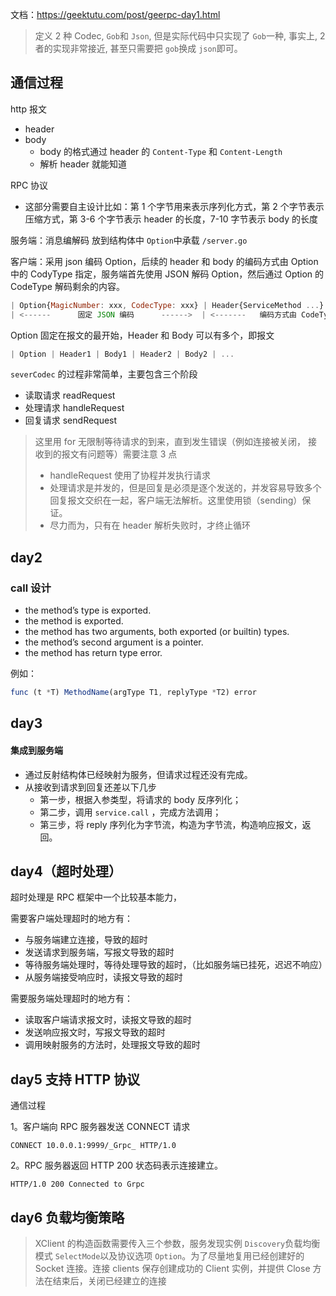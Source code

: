 文档：https://geektutu.com/post/geerpc-day1.html

> 定义 2 种 Codec, `Gob`和 `Json`, 但是实际代码中只实现了 `Gob`一种, 事实上, 2 者的实现非常接近, 甚至只需要把 `gob`换成 `json`即可。

## 通信过程

http 报文

-   header
-   body
    -   body 的格式通过 header 的 `Content-Type` 和 `Content-Length`
    -   解析 header 就能知道

RPC 协议

-   这部分需要自主设计比如：第 1 个字节用来表示序列化方式，第 2 个字节表示压缩方式，第 3-6 个字节表示 header 的长度，7-10 字节表示 body 的长度

服务端：消息编解码 放到结构体中 `Option`中承载 `/server.go`

客户端：采用 json 编码 Option，后续的 header 和 body 的编码方式由 Option 中的 CodyType 指定，服务端首先使用 JSON 解码 Option，然后通过 Option 的 CodeType 解码剩余的内容。

```js
| Option{MagicNumber: xxx, CodecType: xxx} | Header{ServiceMethod ...} | Body interface{} |
| <------      固定 JSON 编码      ------>  | <-------   编码方式由 CodeType 决定   ------->|
```

Option 固定在报文的最开始，Header 和 Body 可以有多个，即报文

```js
| Option | Header1 | Body1 | Header2 | Body2 | ...
```

`severCodec` 的过程非常简单，主要包含三个阶段

-   读取请求 readRequest
-   处理请求 handleRequest
-   回复请求 sendRequest

> 这里用 for 无限制等待请求的到来，直到发生错误（例如连接被关闭， 接收到的报文有问题等）需要注意 3 点
>
> -   handleRequest 使用了协程并发执行请求
> -   处理请求是并发的，但是回复是必须是逐个发送的，并发容易导致多个回复报文交织在一起，客户端无法解析。这里使用锁（sending）保证。
> -   尽力而为，只有在 header 解析失败时，才终止循环

## day2

### call 设计

-   the method’s type is exported.
-   the method is exported.
-   the method has two arguments, both exported (or builtin) types.
-   the method’s second argument is a pointer.
-   the method has return type error.

例如：

```js
func (t *T) MethodName(argType T1, replyType *T2) error
```

## day3

#### 集成到服务端

-   通过反射结构体已经映射为服务，但请求过程还没有完成。
-   从接收到请求到回复还差以下几步
    -   第一步，根据入参类型，将请求的 body 反序列化；
    -   第二步，调用 `service.call` ，完成方法调用；
    -   第三步，将 reply 序列化为字节流，构造为字节流，构造响应报文，返回。

## day4（超时处理）

超时处理是 RPC 框架中一个比较基本能力，

需要客户端处理超时的地方有：

-   与服务端建立连接，导致的超时
-   发送请求到服务端，写报文导致的超时
-   等待服务端处理时，等待处理导致的超时，（比如服务端已挂死，迟迟不响应）
-   从服务端接受响应时，读报文导致的超时

需要服务端处理超时的地方有：

-   读取客户端请求报文时，读报文导致的超时
-   发送响应报文时，写报文导致的超时
-   调用映射服务的方法时，处理报文导致的超时

## day5 支持 HTTP 协议

通信过程

1。客户端向 RPC 服务器发送 CONNECT 请求

`CONNECT 10.0.0.1:9999/_Grpc_ HTTP/1.0`

2。RPC 服务器返回 HTTP 200 状态码表示连接建立。

`HTTP/1.0 200 Connected to Grpc `

## day6 负载均衡策略

> XClient 的构造函数需要传入三个参数，服务发现实例 `Discovery`负载均衡模式 `SelectMode`以及协议选项 `Option`。为了尽量地复用已经创建好的 Socket 连接。连接 clients 保存创建成功的 Client 实例，并提供 Close 方法在结束后，关闭已经建立的连接
